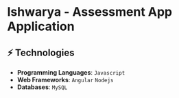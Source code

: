 # Ishwarya - Assessment App Application 


## ⚡ Technologies

* **Programming Languages**: `Javascript` 
* **Web Frameworks**: `Angular` `Nodejs`
* **Databases**: `MySQL` 
